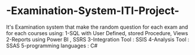 # -Examination-System-ITI-Project-
It's Examination system that make the random question for each exam and for each courses using:
1-SQL with User Defined, stored Procedure, Views
2-Reports using Power BI , SSRS
3-Integration Tool : SSIS
4-Analysis Tool : SSAS
5-programming languages : C#
